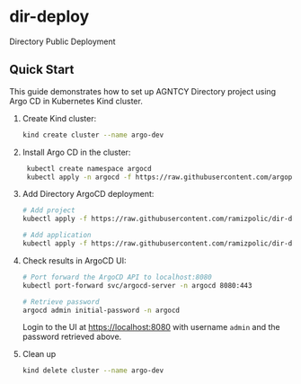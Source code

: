 # dir-deploy

Directory Public Deployment

## Quick Start

This guide demonstrates how to set up AGNTCY Directory project using
Argo CD in Kubernetes Kind cluster.

1. Create Kind cluster:

   ```bash
   kind create cluster --name argo-dev
   ``` 

2. Install Argo CD in the cluster:

   ```bash
    kubectl create namespace argocd
    kubectl apply -n argocd -f https://raw.githubusercontent.com/argoproj/argo-cd/stable/manifests/install.yaml
    ```

3. Add Directory ArgoCD deployment:

    ```bash
    # Add project
    kubectl apply -f https://raw.githubusercontent.com/ramizpolic/dir-deploy/main/projects/dir/project.yaml

    # Add application
    kubectl apply -f https://raw.githubusercontent.com/ramizpolic/dir-deploy/main/projectapps/dir/application.yaml
    ```


4. Check results in ArgoCD UI:

   ```bash
   # Port forward the ArgoCD API to localhost:8080
   kubectl port-forward svc/argocd-server -n argocd 8080:443

   # Retrieve password
   argocd admin initial-password -n argocd
   ```

   Login to the UI at [https://localhost:8080](https://localhost:8080) with username `admin` and the password retrieved above.

5. Clean up

   ```bash
   kind delete cluster --name argo-dev
   ```
